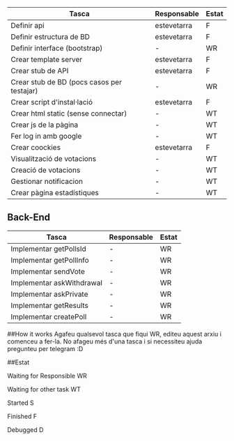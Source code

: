 Tasca | Responsable | Estat  
 ---| --- | ---
 Definir api | estevetarra | F
 Definir estructura de BD | estevetarra | F
 Definir interface (bootstrap) | - | WR
 Crear template server | estevetarra | F
 Crear stub de API | estevetarra | F
 Crear stub de BD (pocs casos per testajar) | - | WR
 Crear script d'instal·lació | estevetarra | F
 Crear html static (sense connectar) | - | WT
 Crear js de la pàgina | - | WT
 Fer log in amb google | - | WT
 Crear coockies | estevetarra | F
 Visualització de votacions | - | WT
 Creació de votacions | - | WT
 Gestionar notificacion | - | WT
 Crear pàgina estadístiques | - | WT

 ## Back-End
 Tasca | Responsable | Estat  
 ---| --- | ---
Implementar getPollsId | - | WR
Implementar getPollInfo | - | WR
Implementar sendVote | - | WR
Implementar askWithdrawal | - | WR
Implementar askPrivate | - | WR
Implementar getResults | - | WR
Implementar createPoll | - | WR


##How it works
Agafeu qualsevol tasca que fiqui WR, editeu aquest arxiu i comenceu a fer-la. No afageu més d'una tasca i si necessiteu ajuda pregunteu per telegram :D

##Estat

Waiting for Responsible WR

Waiting for other task WT

Started S

Finished  F

Debugged  D
